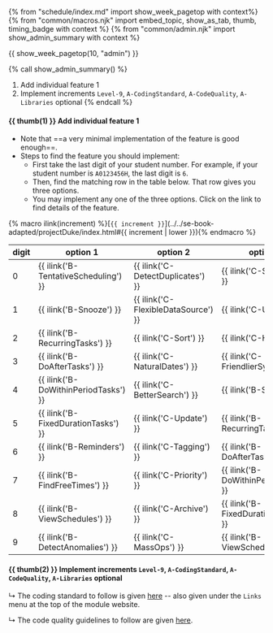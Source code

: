 {% from "schedule/index.md" import show_week_pagetop with context%}
{% from "common/macros.njk" import embed_topic, show_as_tab, thumb, timing_badge with context %}
{% from "common/admin.njk" import show_admin_summary with context %}

{{ show_week_pagetop(10, "admin") }}

{% call show_admin_summary() %}
1. Add individual feature 1
1. Implement increments `Level-9`, `A-CodingStandard`, `A-CodeQuality`, `A-Libraries` <span class="badge badge-pill badge-secondary">optional</span>
{% endcall %}

#### {{ thumb(1) }} Add individual feature 1

* Note that ==a very minimal implementation of the feature is good enough==.
* Steps to find the feature you should implement:
  * First take the last digit of your student number. For example, if your student number is `A0123456H`, the last digit is `6`.
  * Then, find the matching row in the table below. That row gives you three options.
  * You may implement any one of the three options. Click on the link to find details of the feature.

<div class="indented-level2" id="feature-allocation">

{% macro ilink(increment) %}[`{{ increment }}`](../../se-book-adapted/projectDuke/index.html#{{ increment | lower }}){% endmacro %}

digit | option 1                             | option 2                            | option 3
------|--------------------------------------|-------------------------------------|-------------------------
0     | {{ ilink('B-TentativeScheduling') }} | {{ ilink('C-DetectDuplicates') }}   | {{ ilink('C-Statistics') }}
1     | {{ ilink('B-Snooze') }}              | {{ ilink('C-FlexibleDataSource') }} | {{ ilink('C-Undo') }}
2     | {{ ilink('B-RecurringTasks') }}      | {{ ilink('C-Sort') }}               | {{ ilink('C-Help') }}
3     | {{ ilink('B-DoAfterTasks') }}        | {{ ilink('C-NaturalDates') }}       | {{ ilink('C-FriendlierSyntax') }}
4     | {{ ilink('B-DoWithinPeriodTasks') }} | {{ ilink('C-BetterSearch') }}       | {{ ilink('B-Snooze') }}
5     | {{ ilink('B-FixedDurationTasks') }}  | {{ ilink('C-Update') }}             | {{ ilink('B-RecurringTasks') }}
6     | {{ ilink('B-Reminders') }}           | {{ ilink('C-Tagging') }}            | {{ ilink('B-DoAfterTasks') }}
7     | {{ ilink('B-FindFreeTimes') }}       | {{ ilink('C-Priority') }}           | {{ ilink('B-DoWithinPeriodTasks') }}
8     | {{ ilink('B-ViewSchedules') }}       | {{ ilink('C-Archive') }}            | {{ ilink('B-FixedDurationTasks') }}
9     | {{ ilink('B-DetectAnomalies') }}     | {{ ilink('C-MassOps') }}            | {{ ilink('B-ViewSchedules') }}
</div>

#### {{ thumb(2) }} Implement increments `Level-9`, `A-CodingStandard`, `A-CodeQuality`, `A-Libraries` <span class="badge badge-pill badge-secondary">optional</span>
<div class="indented">
<include src="dukeFragment.md" boilerplate var-displacement="../.." var-header="**`Level-9`: Find**" var-fragment="text.md#level9" />
<include src="dukeFragment.md" boilerplate var-displacement="../.." var-header="**`A-CodingStandard`: Coding Standard**" var-fragment="extensions.mbdf#A-CodingStandard" />
<div class="indented-level4">

↳ The coding standard to follow is given [here](../../coding-standards/java/basic.html) -- also given under the `Links` menu at the top of the module website.
</div>
<include src="dukeFragment.md" boilerplate var-displacement="../.." var-header="**`A-CodeQuality`: Increase Code Quality**" var-fragment="extensions.mbdf#A-CodeQuality" />
<div class="indented-level4">

↳ The code quality guidelines to follow are given [here](../../se-book-adapted/chapters/codeQuality.html).
</div>
<include src="dukeFragment.md" boilerplate var-displacement="../.." var-header="**`A-Libraries`: Libraries**" var-tag="optional" var-fragment="extensions.mbdf#A-Libraries" />
</div>
